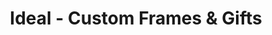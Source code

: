 ---
title: "Ideal - Custom Frames & Gifts"
url: /stevens-point/ideal-custom-frames-und-gifts/
shop: Rahmen
---